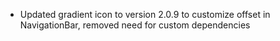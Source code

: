 - Updated gradient icon to version 2.0.9 to customize offset in NavigationBar, removed need for custom dependencies